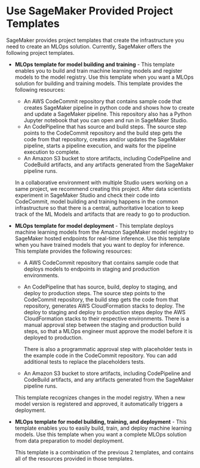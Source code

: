 # Use SageMaker Provided Project Templates<a name="sagemaker-projects-templates-sm"></a>

SageMaker provides project templates that create the infrastructure you need to create an MLOps solution\. Currently, SageMaker offers the following project templates\.
+ **MLOps template for model building and training** \- This template enables you to build and train machine learning models and register models to the model registry\. Use this template when you want a MLOps solution for building and training models\. This template provides the following resources:
  + An AWS CodeCommit repository that contains sample code that creates SageMaker pipeline in python code and shows how to create and update a SageMaker pipeline\. This repository also has a Python Jupyter notebook that you can open and run in SageMaker Studio\.
  + An CodePipeline that has source and build steps\. The source step points to the CodeCommit repository and the build step gets the code from that repository, creates and/or updates the SageMaker pipeline, starts a pipeline execution, and waits for the pipeline execution to complete\.
  + An Amazon S3 bucket to store artifacts, including CodePipeline and CodeBuild artifacts, and any artifacts generated from the SageMaker pipeline runs\.

  In a collaborative environment with multiple Studio users working on a same project, we recommend creating this project\. After data scientists experiment in SageMaker Studio and check their code into CodeCommit, model building and training happens in the common infrastructure so that there is a central, authoritative location to keep track of the ML Models and artifacts that are ready to go to production\.
+ **MLOps template for model deployment** \- This template deploys machine learning models from the Amazon SageMaker model registry to SageMaker hosted endpoints for real\-time inference\. Use this template when you have trained models that you want to deploy for inference\. This template provides the following resources:
  + A AWS CodeCommit repository that contains sample code that deploys models to endpoints in staging and production environments\.
  + An CodePipeline that has source, build, deploy to staging, and deploy to production steps\. The source step points to the CodeCommit repository, the build step gets the code from that repository, generates AWS CloudFormation stacks to deploy\. The deploy to staging and deploy to production steps deploy the AWS CloudFormation stacks to their respective environments\. There is a manual approval step between the staging and production build steps, so that a MLOps engineer must approve the model before it is deployed to production\.

    There is also a programmatic approval step with placeholder tests in the example code in the CodeCommit repository\. You can add additional tests to replace the placeholders tests\.
  + An Amazon S3 bucket to store artifacts, including CodePipeline and CodeBuild artifacts, and any artifacts generated from the SageMaker pipeline runs\.

  This template recognizes changes in the model registry\. When a new model version is registered and approved, it automatically triggers a deployment\.
+ **MLOps template for model building, training, and deployment** \- This template enables you to easily build, train, and deploy machine learning models\. Use this template when you want a complete MLOps solution from data preparation to model deployment\.

  This template is a combination of the previous 2 templates, and contains all of the resources provided in those templates\.
